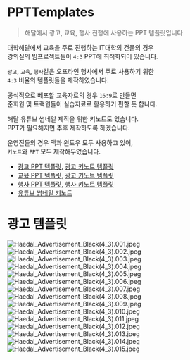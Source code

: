 # PPTTemplates
> 해달에서 광고, 교육, 행사 진행에 사용하는 PPT 템플릿입니다

대학해달에서 교육을 주로 진행하는 IT대학의 건물의 경우   
강의실의 빔프로젝트들이 `4:3` PPT에 최적화되어 있습니다.

`광고`, `교육`, `행사`같은 오프라인 행사에서 주로 사용하기 위한  
`4:3` 비율의 템플릿들을 제작하였습니다.  

공식적으로 베포할 교육자료의 경우 `16:9`로 만들면  
준회원 및 트랙원들이 실습자료로 활용하기 편할 듯 합니다.  

해달 유튜브 썸네일 제작을 위한 키노트도 있습니다.  
PPT가 필요해지면 추후 제작하도록 하겠습니다.

운영진들의 경우 맥과 윈도우 모두 사용하고 있어,  
`키노트`와 `PPT` 모두 제작해두었습니다.  

* [광고 PPT 템플릿](Haedal_Advertisement_Black(4_3).pptx), [광고 키노트 템플릿](Haedal_Advertisement_Black(4_3).key)
* [교육 PPT 템플릿](Haedal_Education_White(4_3).pptx), [광고 키노트 템플릿](Haedal_Education_White(4_3).key)
* [행사 PPT 템플릿](Haedal_Event_Yellow(4_3).pptx), [행사 키노트 템플릿](Haedal_Event_Yellow(4_3).key)
* [유튜브 썸네일 키노트](Haedal_YoutubeThumbnail_Yellow(16_9).key)

# 광고 템플릿
![Haedal_Advertisement_Black(4_3).001.jpeg](Haedal_Advertisement_Black(4_3)/Haedal_Advertisement_Black(4_3)_001.jpeg)
![Haedal_Advertisement_Black(4_3).002.jpeg](Haedal_Advertisement_Black(4_3)/Haedal_Advertisement_Black(4_3)_002.jpeg)
![Haedal_Advertisement_Black(4_3).003.jpeg](Haedal_Advertisement_Black(4_3)/Haedal_Advertisement_Black(4_3)_003.jpeg)
![Haedal_Advertisement_Black(4_3).004.jpeg](Haedal_Advertisement_Black(4_3)/Haedal_Advertisement_Black(4_3)_004.jpeg)
![Haedal_Advertisement_Black(4_3).005.jpeg](Haedal_Advertisement_Black(4_3)/Haedal_Advertisement_Black(4_3)_005.jpeg)
![Haedal_Advertisement_Black(4_3).006.jpeg](Haedal_Advertisement_Black(4_3)/Haedal_Advertisement_Black(4_3)_006.jpeg)
![Haedal_Advertisement_Black(4_3).007.jpeg](Haedal_Advertisement_Black(4_3)/Haedal_Advertisement_Black(4_3)_007.jpeg)
![Haedal_Advertisement_Black(4_3).008.jpeg](Haedal_Advertisement_Black(4_3)/Haedal_Advertisement_Black(4_3)_008.jpeg)
![Haedal_Advertisement_Black(4_3).009.jpeg](Haedal_Advertisement_Black(4_3)/Haedal_Advertisement_Black(4_3)_009.jpeg)
![Haedal_Advertisement_Black(4_3).010.jpeg](Haedal_Advertisement_Black(4_3)/Haedal_Advertisement_Black(4_3)_010.jpeg)
![Haedal_Advertisement_Black(4_3).011.jpeg](Haedal_Advertisement_Black(4_3)/Haedal_Advertisement_Black(4_3)_011.jpeg)
![Haedal_Advertisement_Black(4_3).012.jpeg](Haedal_Advertisement_Black(4_3)/Haedal_Advertisement_Black(4_3)_012.jpeg)
![Haedal_Advertisement_Black(4_3).013.jpeg](Haedal_Advertisement_Black(4_3)/Haedal_Advertisement_Black(4_3)_013.jpeg)
![Haedal_Advertisement_Black(4_3).014.jpeg](Haedal_Advertisement_Black(4_3)/Haedal_Advertisement_Black(4_3)_014.jpeg)
![Haedal_Advertisement_Black(4_3).015.jpeg](Haedal_Advertisement_Black(4_3)/Haedal_Advertisement_Black(4_3)_015.jpeg)